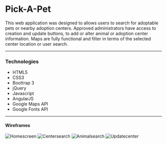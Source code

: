 # Pick-A-Pet

This web application was designed to allows users to search for adoptable pets or nearby adoption centers. Approved administrators have access to creation and update buttons, to add or alter animal or adoption center information. Maps are fully functional and filter in terms of the selected center location or user search. 

***

### Technologies
- HTML5
- CSS3
- Boottrap 3
- jQuery
- Javascript
- AngularJS
- Google Maps API
- Google Fonts API

***

#### Wireframes 

![Homescreen](https://i.imgur.com/rYwS1mx.png)
![Centersearch](https://i.imgur.com/JKYSmwg.png)
![Animalsearch](https://i.imgur.com/UKYtaXI.png)
![Updatecenter](https://i.imgur.com/WoHUR3s.png)